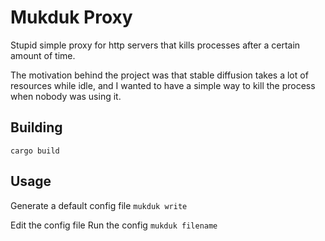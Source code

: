 # Mukduk Proxy

Stupid simple proxy for http servers that kills processes after a certain amount of time.

The motivation behind the project was that stable diffusion takes a lot of resources while idle, and I wanted to have a simple way to kill the process when nobody was using it.

## Building

`cargo build`

## Usage

Generate a default config file
`mukduk write`

Edit the config file
Run the config
`mukduk filename`
